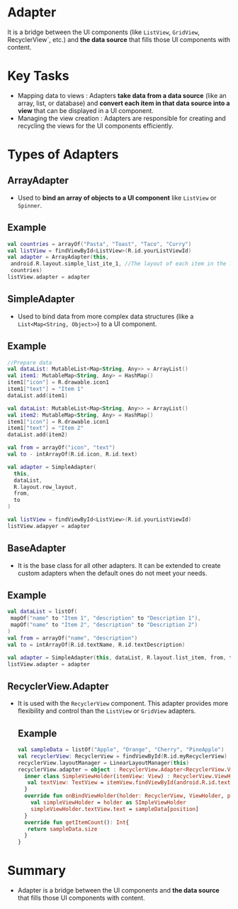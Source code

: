 # Adapter
It is a bridge between the UI components (like `ListView`, `GridView`, RecyclerView`, etc.) and **the data source** that fills those UI components with content.

# Key Tasks
- Mapping data to views : Adapters **take data from a data source** (like an array, list, or database) and **convert each item in that data source into a view** that can be displayed in a UI component.
- Managing the view creation : Adapters are responsible for creating and recycling the views for the UI components efficiently.

# Types of Adapters

## ArrayAdapter
- Used to **bind an array of objects to a UI component** like `ListView` or `Spinner`.

## Example
```kt
val countries = arrayOf("Pasta", "Toast", "Taco", "Curry")
val listView = findViewById<ListView>(R.id.yourListViewId)
val adapter = ArrayAdapter(this,
 android.R.layout.simple_list_ite_1, //The layout of each item in the list
 countries)
listView.adapter = adapter
```

## SimpleAdapter
- Used to bind data from more complex data structures (like a `List<Map<String, Object>>`) to a UI component.

## Example
```kt
//Prepare data
val dataList: MutableList<Map<String, Any>> = ArrayList()
val item1: MutableMap<String, Any> = HashMap()
item1["icon"] = R.drawable.icon1
item1["text"] = "Item 1"
dataList.add(item1)

val dataList: MutableList<Map<String, Any>> = ArrayList()
val item2: MutableMap<String, Any> = HashMap()
item1["icon"] = R.drawable.icon1
item1["text"] = "Item 2"
dataList.add(item2)

val from = arrayOf("icon", "text")
val to - intArrayOf(R.id.icon, R.id.text)

val adapter = SimpleAdapter(
  this,
  dataList,
  R.layout.row_layout,
  from,
  to
)

val listView = findViewById<ListView>(R.id.yourListViewId)
listView.adapyer = adapter
```

## BaseAdapter
- It is the base class for all other adapters. It can be extended to create custom adapters when the default ones do not meet your needs.

## Example
```kt
val dataList = listOf(
 mapOf("name" to "Item 1", "description" to "Description 1"),
 mapOf("name" to "Item 2", "description" to "Description 2")
)
val from = arrayOf("name", "description")
val to = intArrayOf(R.id.textName, R.id.textDescription)

val adapter = SimpleAdapter(this, dataList, R.layout.list_item, from, to)
listView.adapter = adapter
```

## RecyclerView.Adapter
- It is used with the `RecyclerView` component. This adapter provides more flexibility and control than the `ListView` or `GridView` adapters.

  ## Example
  ```kt
  val sampleData = listOf("Apple", "Orange", "Cherry", "PineApple")
  val recyclerView: RecyclerView = findViewById(R.id.myRecyclerView)
  recyclerView.layoutManager = LinearLayoutManager(this)
  recyclerView.adapter = object : RecyclerView.Adapter<RecyclerView.ViewHolder(){
    inner class SimpleViewHolder(itemView: View) : RecyclerView.ViewHolder(itemView) {
     val textView: TextView = itemView.findViewById(android.R.id.text1)
    }
    override fun onBindViewHolder(holder: RecyclerView, ViewHolder, position: Int){
      val simpleViewHolder = holder as SImpleViewHolder
      simpleViewHolder.textView.text = sampleData[position]
    }
    override fun getItemCount(): Int{
     return sampleData.size
    } 
  }
  ```

# Summary
- Adapter is a bridge between the UI components and **the data source** that fills those UI components with content.
